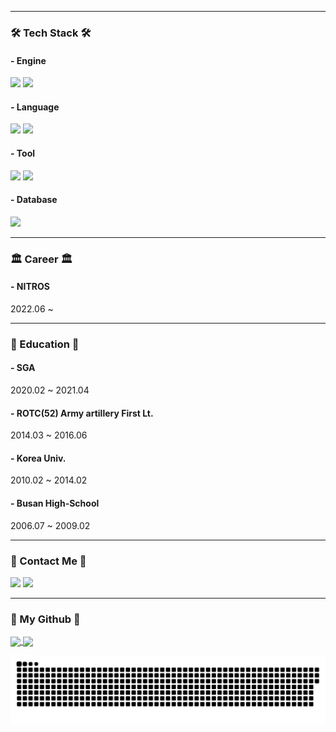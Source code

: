 <!-- ### Hi there 👋 -->

<!--
**HaniL-Kim/HaniL-Kim** is a ✨ _special_ ✨ repository because its `README.md` (this file) appears on your GitHub profile.

Here are some ideas to get you started:

- 🔭 I’m currently working on ...
- 🌱 I’m currently learning ...
- 👯 I’m looking to collaborate on ...
- 🤔 I’m looking for help with ...
- 💬 Ask me about ...
- 📫 How to reach me: ...
- 😄 Pronouns: ...
- ⚡ Fun fact: ...
-->

---

<h3 align="left">🛠 Tech Stack 🛠</h3>
  <h4 align="left">- Engine</h4>
  <div>
      <img src="https://img.shields.io/badge/Unity-100000?style=for-the-badge&logo=unity&logoColor=white">
      <img src="https://img.shields.io/badge/unrealengine-%23313131.svg?style=for-the-badge&logo=unrealengine&logoColor=white">
  </div>
<h4 align="left">- Language</h4>
  <div>
      <img src="https://img.shields.io/badge/C%23-239120?style=for-the-badge&logo=c-sharp&logoColor=white">
      <img src="https://img.shields.io/badge/C%2B%2B-00599C?style=for-the-badge&logo=c%2B%2B&logoColor=white">
  </div>
<h4 align="left">- Tool</h4>
  <div>
      <img src="https://img.shields.io/badge/GitHub-100000?style=for-the-badge&logo=github&logoColor=white">
      <img src="https://img.shields.io/badge/Visual_Studio-5C2D91?style=for-the-badge&logo=visual%20studio&logoColor=white">
  </div>
<h4 align="left">- Database</h4>
  <div>
      <img src="https://img.shields.io/badge/firebase-FFCA28?style=for-the-badge&logo=firebase&logoColor=white">
  </div>
</p>

---

<h3 align="left">🏛 Career 🏛</h3>
<p align="left">
  <h4>- NITROS</h4>
  2022.06 ~ 
</p>

---

<h3 align="left">🏫 Education 🏫</h3>
<p align="left">
  <h4>- SGA</h4>
  2020.02 ~ 2021.04
  
  <h4>- ROTC(52) Army artillery First Lt.</h4>
  2014.03 ~ 2016.06
  
  <h4>- Korea Univ.</h4>
  2010.02 ~ 2014.02
  
  <h4>- Busan High-School</h4>
  2006.07 ~ 2009.02
</p>

---

<h3 align="left">🧸 Contact Me 🧸</h3>
<p align="left">
  <span><a href="mailto:khigksdlf2@gmail.com"><img src="https://img.shields.io/badge/Gmail-D14836?style=for-the-badge&logo=gmail&logoColor=white&link=khigksdlf2@gmail.com"/></a></span>
  <span><a href="https://hanil2.tistory.com" target='_blank'><img src="https://img.shields.io/badge/Blog-11B48A?style=for-the-badge&logo=Tistory&logoColor=white&link=https://hanil2.tistory.com"/></a></span>
</p>

---

<h3 align="left">🌱 My Github 🌱 </h3>
<p align="left">
  <span><a href="https://github.com/HaniL-Kim/github-readme-stats" target='_blank'>
    <img align="center" src="https://github-readme-stats.vercel.app/api?username=HaniL-Kim&show_icons=true&theme=radical&hide=issues&line_height=24&include_all_commits=True&hide_border=True" />
    </a></span>
  <span><a href="https://github.com/HaniL-Kim/github-readme-stats" target='_blank'>
    <img align="center" src="https://github-readme-stats.vercel.app/api/top-langs/?username=HaniL-Kim&layout=compact&theme=radical&langs_count=6&hide_border=True&card_width=260" />
    </a></span>
  <br/>

![snake gif](https://github.com/Hanil-Kim/Hanil-Kim/blob/output/github-contribution-grid-snake.svg)
</p>
